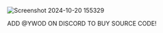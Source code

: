 ![Screenshot 2024-10-20 155329](https://github.com/user-attachments/assets/9565ef5b-2bb9-4112-baaa-f84fef0f5b87)

ADD @YWOD ON DISCORD TO BUY SOURCE CODE!

